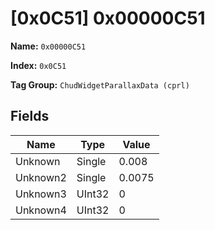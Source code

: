 # [0x0C51] 0x00000C51

**Name:** ```0x00000C51```

**Index:** ```0x0C51```

**Tag Group:** ```ChudWidgetParallaxData (cprl)```

## Fields

Name	| Type	| Value
---	|---	|---	|
Unknown	|Single	|0.008
Unknown2	|Single	|0.0075
Unknown3	|UInt32	|0
Unknown4	|UInt32	|0


